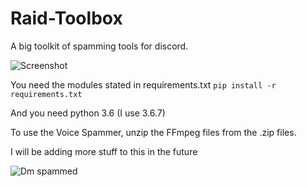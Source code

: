 # Raid-Toolbox

A big toolkit of spamming tools for discord.

![Screenshot](http://i.imgur.com/93BPhEn.png)

You need the modules stated in requirements.txt `pip install -r requirements.txt`

And you need python 3.6 (I use 3.6.7)


To use the Voice Spammer, unzip the FFmpeg files from the .zip files.

I will be adding more stuff to this in the future


![Dm spammed](http://i.imgur.com/FoVOBQml.jpg)
